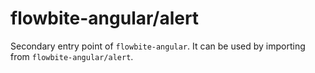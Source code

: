 # flowbite-angular/alert

Secondary entry point of `flowbite-angular`. It can be used by importing from `flowbite-angular/alert`.
